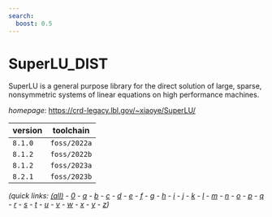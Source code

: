 ```yaml
---
search:
  boost: 0.5
---
```

# SuperLU_DIST

SuperLU is a general purpose library for the direct solution of large, sparse, nonsymmetric systems  of linear equations on high performance machines.

*homepage*: <https://crd-legacy.lbl.gov/~xiaoye/SuperLU/>

version | toolchain
--------|----------
``8.1.0`` | ``foss/2022a``
``8.1.2`` | ``foss/2022b``
``8.1.2`` | ``foss/2023a``
``8.2.1`` | ``foss/2023b``


*(quick links: [(all)](../index.md) - [0](../0/index.md) - [a](../a/index.md) - [b](../b/index.md) - [c](../c/index.md) - [d](../d/index.md) - [e](../e/index.md) - [f](../f/index.md) - [g](../g/index.md) - [h](../h/index.md) - [i](../i/index.md) - [j](../j/index.md) - [k](../k/index.md) - [l](../l/index.md) - [m](../m/index.md) - [n](../n/index.md) - [o](../o/index.md) - [p](../p/index.md) - [q](../q/index.md) - [r](../r/index.md) - [s](../s/index.md) - [t](../t/index.md) - [u](../u/index.md) - [v](../v/index.md) - [w](../w/index.md) - [x](../x/index.md) - [y](../y/index.md) - [z](../z/index.md))*

